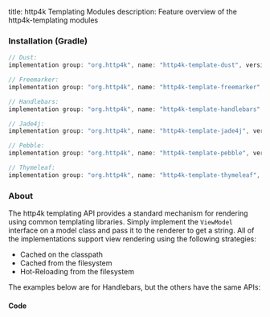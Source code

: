 title: http4k Templating Modules
description: Feature overview of the http4k-templating modules

### Installation (Gradle)

```groovy
// Dust: 
implementation group: "org.http4k", name: "http4k-template-dust", version: "4.13.0.0"

// Freemarker: 
implementation group: "org.http4k", name: "http4k-template-freemarker", version: "4.13.0.0"

// Handlebars: 
implementation group: "org.http4k", name: "http4k-template-handlebars", version: "4.13.0.0"

// Jade4j: 
implementation group: "org.http4k", name: "http4k-template-jade4j", version: "4.13.0.0"

// Pebble: 
implementation group: "org.http4k", name: "http4k-template-pebble", version: "4.13.0.0"

// Thymeleaf: 
implementation group: "org.http4k", name: "http4k-template-thymeleaf", version: "4.13.0.0"
```

### About
The http4k templating API provides a standard mechanism for rendering using common templating libraries. Simply implement the `ViewModel` interface on a model class and pass it to the renderer to get a string. All of the implementations support view rendering using the following strategies:

* Cached on the classpath
* Cached from the filesystem
* Hot-Reloading from the filesystem

The examples below are for Handlebars, but the others have the same APIs:

#### Code  [<img class="octocat"/>](https://github.com/http4k/http4k/blob/master/src/docs/guide/reference/templating/example.kt)

<script src="https://gist-it.appspot.com/https://github.com/http4k/http4k/blob/master/src/docs/guide/reference/templating/example.kt"></script>

[http4k]: https://http4k.org
